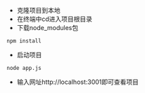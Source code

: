 - 克隆项目到本地
- 在终端中cd进入项目根目录
- 下载node_modules包
 ```shell
 npm install
 ```
- 启动项目
```shell
node app.js
```
- 输入网址http://localhost:3001即可查看项目
  